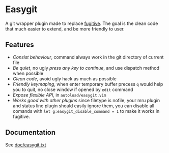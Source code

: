 # Easygit

A git wrapper plugin made to replace [fugitive](https://github.com/tpope/vim-fugitive).
The goal is the clean code that much easier to extend, and be more friendly to
user.

## Features

* *Consist behaviour*, command always work in the git directory of current file
* *Be quiet*, no ugly *press any key to continue*, and use dispatch method when
  possible
* *Clean code*, avoid ugly hack as much as possible
* *Friendly keymaping*, when enter temporary buffer precess `q` would help you to
  quit, no close window if opened by `edit` command
* *Expose flexible API*, in `autoload/easygit.vim`
* *Works good with other plugins* since filetype is nofile, your mru plugin and
  status line plugin should easily ignore them, you can disable all comands
  with `let g:easygit_disable_command = 1` to make it works in fugitive.


## Documentation

See [doc/easygit.txt](https://github.com/chemzqm/vim-easygit/blob/master/doc/easygit.txt)
